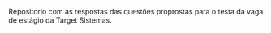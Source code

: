 Repositorio com as respostas das questões proprostas para o testa da vaga de estágio da Target Sistemas. 